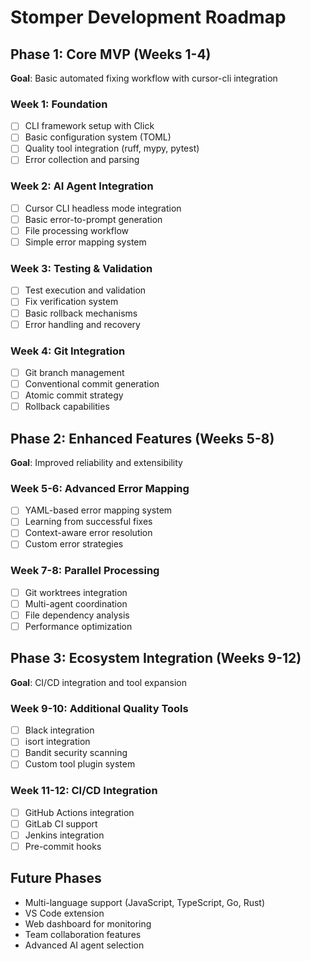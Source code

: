 # Stomper Development Roadmap

## Phase 1: Core MVP (Weeks 1-4)
**Goal**: Basic automated fixing workflow with cursor-cli integration

### Week 1: Foundation
- [ ] CLI framework setup with Click
- [ ] Basic configuration system (TOML)
- [ ] Quality tool integration (ruff, mypy, pytest)
- [ ] Error collection and parsing

### Week 2: AI Agent Integration
- [ ] Cursor CLI headless mode integration
- [ ] Basic error-to-prompt generation
- [ ] File processing workflow
- [ ] Simple error mapping system

### Week 3: Testing & Validation
- [ ] Test execution and validation
- [ ] Fix verification system
- [ ] Basic rollback mechanisms
- [ ] Error handling and recovery

### Week 4: Git Integration
- [ ] Git branch management
- [ ] Conventional commit generation
- [ ] Atomic commit strategy
- [ ] Rollback capabilities

## Phase 2: Enhanced Features (Weeks 5-8)
**Goal**: Improved reliability and extensibility

### Week 5-6: Advanced Error Mapping
- [ ] YAML-based error mapping system
- [ ] Learning from successful fixes
- [ ] Context-aware error resolution
- [ ] Custom error strategies

### Week 7-8: Parallel Processing
- [ ] Git worktrees integration
- [ ] Multi-agent coordination
- [ ] File dependency analysis
- [ ] Performance optimization

## Phase 3: Ecosystem Integration (Weeks 9-12)
**Goal**: CI/CD integration and tool expansion

### Week 9-10: Additional Quality Tools
- [ ] Black integration
- [ ] isort integration
- [ ] Bandit security scanning
- [ ] Custom tool plugin system

### Week 11-12: CI/CD Integration
- [ ] GitHub Actions integration
- [ ] GitLab CI support
- [ ] Jenkins integration
- [ ] Pre-commit hooks

## Future Phases
- Multi-language support (JavaScript, TypeScript, Go, Rust)
- VS Code extension
- Web dashboard for monitoring
- Team collaboration features
- Advanced AI agent selection
